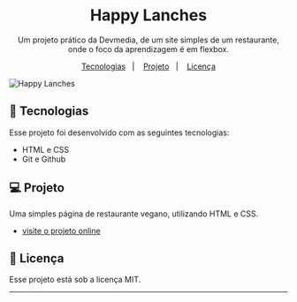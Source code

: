 <h1 align="center"> Happy Lanches </h1>

<p align="center">
  Um projeto prático da Devmedia, de um site simples de um restaurante, onde o foco da aprendizagem é em flexbox.<br/>
</p>

<p align="center">
  <a href="#-tecnologias">Tecnologias</a>&nbsp;&nbsp;&nbsp;|&nbsp;&nbsp;&nbsp;
  <a href="#-projeto">Projeto</a>&nbsp;&nbsp;&nbsp;|&nbsp;&nbsp;&nbsp;
  <a href="#memo-licença">Licença</a>
</p>

![Happy Lanches](https://user-images.githubusercontent.com/94411600/236952442-335aab6a-915b-4b16-b366-8417e2e4c520.gif)
<br />

## 🚀 Tecnologias

Esse projeto foi desenvolvido com as seguintes tecnologias:

- HTML e CSS
- Git e Github

## 💻 Projeto

Uma simples página de restaurante vegano, utilizando HTML e CSS.

- [visite o projeto online](https://marcostwelve.github.io/happyLanches/)

## :memo: Licença

Esse projeto está sob a licença MIT.

---
